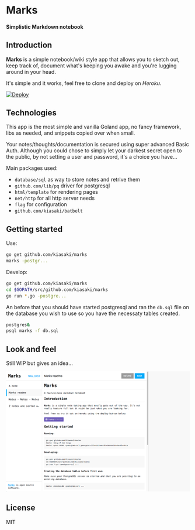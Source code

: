 # Marks

#### Simplistic Markdown notebook

## Introduction

**Marks** is a simple notebook/wiki style app that allows you to sketch out, keep
track of, document what's keeping you awake and you're lugging around in your head.

It's simple and it works, feel free to clone and deploy on _Heroku_.

[![Deploy](https://www.herokucdn.com/deploy/button.svg)](https://heroku.com/deploy?template=https://github.com/kiasaki/marks)

## Technologies

This app is the most simple and vanilla Goland app, no fancy framework, libs
as needed, and snippets copied over when small.

Your notes/thoughts/documentation is secured using super advanced Basic Auth.
Although you could chose to simply let your darkest secret open to the public,
by not setting a user and password, it's a choice you have...

Main packages used:

- `database/sql` as way to store notes and retrive them
- `github.com/lib/pq` driver for postgresql
- `html/template` for rendering pages
- `net/http` for all http server needs
- `flag` for configuration
- `github.com/kiasaki/batbelt`

## Getting started

Use:

```bash
go get github.com/kiasaki/marks
marks -postgr...
```

Develop:

```bash
go get github.com/kiasaki/marks
cd $GOPATH/src/github.com/kiasaki/marks
go run *.go -postgre...
```

An before that you should have started postgresql and ran the `db.sql` file
on the database you wish to use so you have the necessaty tables created.

```bash
postgres&
psql marks -f db.sql
```

## Look and feel

Still WIP but gives an idea...

![Screenshot](https://raw.githubusercontent.com/kiasaki/marks/master/screenshot.png)

## License

MIT
